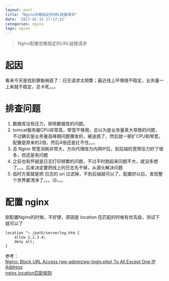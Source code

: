 ```yaml
---
layout: post
title: "Nginx忽略指定的URL链接请求"
date: '2017-01-15 17:17:22'
categories: nginx
tags: nginx
---
```


> Nginx配置忽略指定的URL链接请求

# 起因
看来今天是找到罪魁祸首了：日志请求太频繁；最近线上环境很不稳定，业务量一上来就不稳定，总卡死。。。

# 排查问题
1. 数据库没有压力，排除数据库的问题。
2. tomcat服务器CPU非常高，带宽不够用，总以为是业务量真大导致的问题，不过确实是业务量高峰期问题爆发的，被迷惑了，然后就一顿扩CPU和带宽，配置是原来的2倍，然后4倍还是扛不住。。。
3. 总 Nginx 带宽消耗非常大，方向代理改为内网IP后，到后端的宽带压力好了很多，但还是有问题
4. 之前也有怀疑是日志打印频繁的问题，不过平时跑起来问题不大，就没多想了。。。后来决定要把线上的日志先干掉，从源头解决问题
5. 临时方案就是把 日志的 url 过滤掉，不到后端就可以了，配置好以后，发现整个世界都清净了。。。😌。。。

# 配置 nginx
刚配置Nginx的时候，不好使，原因是 location 在匹配的时候有优先级，测试下就可以了
```nginx
location ^~ /path/serverlog.htm {
    allow 1.2.3.4;
    deny all;
}
```

参考：  
[Nginx: Block URL Access (wp-admin/wp-login.php) To All Except One IP Address](https://www.cyberciti.biz/faq/nginx-block-url-access-all-except-one-ip-address/)     
[nginx location匹配规则](http://www.nginx.cn/115.html)

